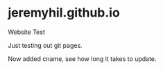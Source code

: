 jeremyhil.github.io
===================

Website Test


Just testing out git pages.

Now added cname, see how long it takes to update.
